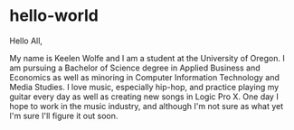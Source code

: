 # hello-world

Hello All,

My name is Keelen Wolfe and I am a student at the University of Oregon. I am pursuing a Bachelor of Science degree in Applied Business and Economics as well as minoring in Computer Information Technology and Media Studies. I love music, especially hip-hop, and practice playing my guitar every day as well as creating new songs in Logic Pro X. One day I hope to work in the music industry, and although I'm not sure as what yet I'm sure I'll figure it out soon. 
